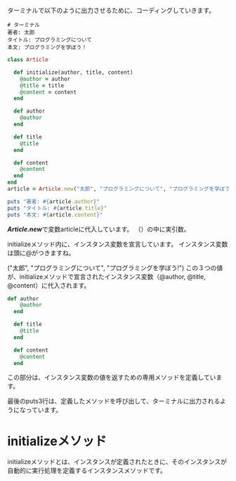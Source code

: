 
ターミナルで以下のように出力させるために、コーディングしていきます。<br>

```
# ターミナル
著者: 太郎
タイトル: プログラミングについて
本文: プログラミングを学ぼう！
```

```ruby
class Article

  def initialize(author, title, content)
    @author = author
    @title = title
    @content = content
  end

  def author
    @author
  end

  def title
    @title
  end

  def content
    @content
  end
end
article = Article.new("太郎", "プログラミングについて", "プログラミングを学ぼう!")

puts "著者: #{article.author}"
puts "タイトル: #{article.title}"
puts "本文: #{article.content}"
```
***Article.new***で変数articleに代入しています。
（）の中に実引数。

initializeメソッド内に、インスタンス変数を宣言しています。
インスタンス変数は頭に@がつきますね。

("太郎", "プログラミングについて", "プログラミングを学ぼう!")
この３つの値が、initializeメソッドで宣言されたインスタンス変数（@author, @title, @content）に代入されます。

```ruby
def author
    @author
  end

  def title
    @title
  end

  def content
    @content
  end
  ```
この部分は、インスタンス変数の値を返すための専用メソッドを定義しています。

最後のputs3行は、定義したメソッドを呼び出して、ターミナルに出力されるようになっています。

# initializeメソッド
initializeメソッドとは、インスタンスが定義されたときに、そのインスタンスが自動的に実行処理を定義するインスタンスメソッドです。
